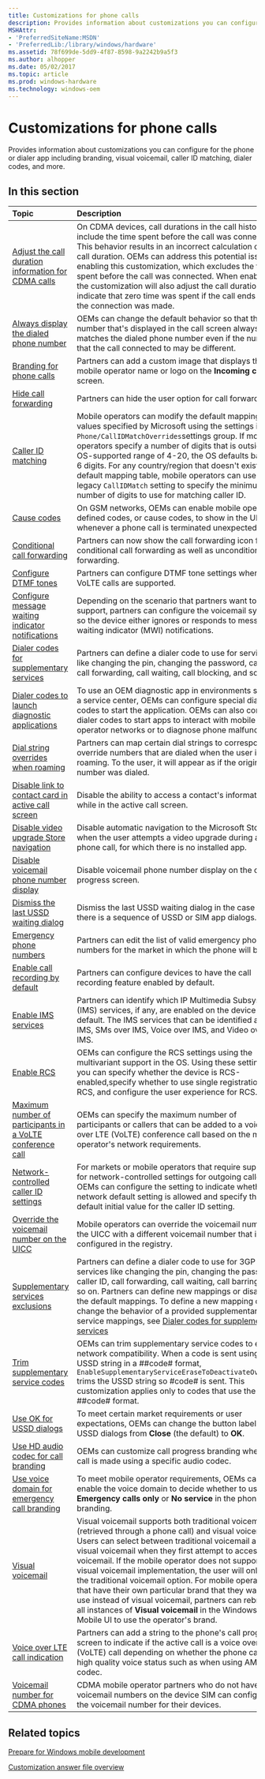 ```yaml
---
title: Customizations for phone calls
description: Provides information about customizations you can configure for the phone or dialer app including branding, visual voicemail, caller ID matching, dialer codes, and more.
MSHAttr:
- 'PreferredSiteName:MSDN'
- 'PreferredLib:/library/windows/hardware'
ms.assetid: 78f699de-5dd9-4f87-8598-9a2242b9a5f3
ms.author: alhopper
ms.date: 05/02/2017
ms.topic: article
ms.prod: windows-hardware
ms.technology: windows-oem
---
```

# Customizations for phone calls

Provides information about customizations you can configure for the phone or dialer app including branding, visual voicemail, caller ID matching, dialer codes, and more.

## In this section

| Topic                                 | Description                                                                                   |
|:--------------------------------------|:----------------------------------------------------------------------------------------------|
| [Adjust the call duration information for CDMA calls](adjust-the-call-duration-information-for-cdma-calls.md) | On CDMA devices, call durations in the call history may include the time spent before the call was connected. This behavior results in an incorrect calculation of the call duration. OEMs can address this potential issue by enabling this customization, which excludes the time spent before the call was connected. When enabled, the customization will also adjust the call duration to indicate that zero time was spent if the call ends before the connection was made. |
| [Always display the dialed phone number](always-display-the-dialed-phone-number.md)   | OEMs can change the default behavior so that the number that's displayed in the call screen always matches the dialed phone number even if the number that the call connected to may be different.    |
| [Branding for phone calls](branding-for-phone-calls.md)   | Partners can add a custom image that displays the mobile operator name or logo on the **Incoming call** screen.  |
| [Hide call forwarding](call-forwarding.md) | Partners can hide the user option for call forwarding.    |
|[Caller ID matching](caller-id-matching.md)    | Mobile operators can modify the default mapping values specified by Microsoft using the settings in the `Phone/CallIDMatchOverrides`settings group. If mobile operators specify a number of digits that is outside the OS-supported range of 4-20, the OS defaults back to 6 digits. For any country/region that doesn't exist in the default mapping table, mobile operators can use the legacy `CallIDMatch` setting to specify the minimum number of digits to use for matching caller ID. |
| [Cause codes](cause-codes.md) | On GSM networks, OEMs can enable mobile operator-defined codes, or cause codes, to show in the UI whenever a phone call is terminated unexpectedly.   |
| [Conditional call forwarding](conditional-call-forwarding.md) | Partners can now show the call forwarding icon for conditional call forwarding as well as unconditional call forwarding.  |
| [Configure DTMF tones](dtmf-tones.md) | Partners can configure DTMF tone settings when VoLTE calls are supported.  |
| [Configure message waiting indicator notifications](configure-message-waiting-indicator-notifications.md) | Depending on the scenario that partners want to support, partners can configure the voicemail system so the device either ignores or responds to message waiting indicator (MWI) notifications.   |
| [Dialer codes for supplementary services](dialer-codes-for-supplementary-services.md) | Partners can define a dialer code to use for services like changing the pin, changing the password, caller ID, call forwarding, call waiting, call blocking, and so on.   |
| [Dialer codes to launch diagnostic applications](dialer-codes-to-launch-diagnostic-applications.md)   | To use an OEM diagnostic app in environments such as a service center, OEMs can configure special dialer codes to start the application. OEMs can also configure dialer codes to start apps to interact with mobile operator networks or to diagnose phone malfunctions.  |
| [Dial string overrides when roaming](dial-string-overrides-when-roaming.md)   | Partners can map certain dial strings to corresponding override numbers that are dialed when the user is roaming. To the user, it will appear as if the original number was dialed.   |
| [Disable link to contact card in active call screen](disable-link-to-contact-card-in-active-call-screen.md)   | Disable the ability to access a contact's information while in the active call screen.        |
| [Disable video upgrade Store navigation](disable-video-upgrade-store-navigation.md)   | Disable automatic navigation to the Microsoft Store when the user attempts a video upgrade during a phone call, for which there is no installed app.  |
| [Disable voicemail phone number display](disable-voicemail-phone-number-display.md)   | Disable voicemail phone number display on the call progress screen.   |
| [Dismiss the last USSD waiting dialog](dismiss-the-last-ussd-waiting-dialog.md)   | Dismiss the last USSD waiting dialog in the case where there is a sequence of USSD or SIM app dialogs.    |
| [Emergency phone numbers](emergency-phone-numbers.md) | Partners can edit the list of valid emergency phone numbers for the market in which the phone will be sold.   |
| [Enable call recording by default](enable-call-recording-by-default.md)  | Partners can configure devices to have the call recording feature enabled by default. |
| [Enable IMS services](enable-ims-services.md) | Partners can identify which IP Multimedia Subsystem (IMS) services, if any, are enabled on the device by default. The IMS services that can be identified are: IMS, SMs over IMS, Voice over IMS, and Video over IMS. |
| [Enable RCS](enable-rcs.md)   | OEMs can configure the RCS settings using the multivariant support in the OS. Using these settings, you can specify whether the device is RCS-enabled,specify whether to use single registration for RCS, and configure the user experience for RCS. |
| [Maximum number of participants in a VoLTE conference call](maximum-number-of-participants-in-a-volte-conference-call.md) | OEMs can specify the maximum number of participants or callers that can be added to a voice over LTE (VoLTE) conference call based on the mobile operator's network requirements. |
| [Network-controlled caller ID settings](network-controlled-caller-id-settings.md) | For markets or mobile operators that require support for network-controlled settings for outgoing caller ID, OEMs can configure the setting to indicate whether the network default setting is allowed and specify the default initial value for the caller ID setting.   |
| [Override the voicemail number on the UICC](overriding-the-voicemail-number-on-the-uicc.md)   | Mobile operators can override the voicemail number on the UICC with a different voicemail number that is configured in the registry.  |
| [Supplementary services exclusions](supplementary-services-exclusions.md) | Partners can define a dialer code to use for 3GP USSD services like changing the pin, changing the password, caller ID, call forwarding, call waiting, call barring, and so on. Partners can define new mappings or disable the default mappings. To define a new mapping or change the behavior of a provided supplementary service mappings, see [Dialer codes for supplementary services](dialer-codes-for-supplementary-services.md)  |
| [Trim supplementary service codes](phone-settings--trim-supplementary-service-codes.md)| OEMs can trim supplementary service codes to ensure network compatibility. When a code is sent using a USSD string in a ##code# format, `EnableSupplementaryServiceEraseToDeactivateOverride` trims the USSD string so #code# is sent. This customization applies only to codes that use the ##code# format.  |
| [Use OK for USSD dialogs](use-ok-for-ussd-dialogs.md) | To meet certain market requirements or user expectations, OEMs can change the button label in USSD dialogs from **Close** (the default) to **OK**.    |
| [Use HD audio codec for call branding](use-hd-audio-codec-for-call-branding.md)   | OEMs can customize call progress branding when a call is made using a specific audio codec.   |
| [Use voice domain for emergency call branding](use-voice-domain-for-emergency-call-branding.md)   | To meet mobile operator requirements, OEMs can enable the voice domain to decide whether to use **Emergency calls only** or **No service** in the phone UI branding.    |
| [Visual voicemail](visual-voicemail.md)   | Visual voicemail supports both traditional voicemail (retrieved through a phone call) and visual voicemail. Users can select between traditional voicemail and visual voicemail when they first attempt to access voicemail. If the mobile operator does not support this visual voicemail implementation, the user will only see the traditional voicemail option. For mobile operators that have their own particular brand that they want to use instead of visual voicemail, partners can rebrand all instances of **Visual voicemail** in the Windows 10 Mobile UI to use the operator's brand. |
| [Voice over LTE call indication](voice-over-lte-call-indication.md)   | Partners can add a string to the phone's call progress screen to indicate if the active call is a voice over LTE (VoLTE) call depending on whether the phone call is in high quality voice status such as when using AMR-WB codec.    |
| [Voicemail number for CDMA phones](voicemail-number-for-cdma-phones.md)   | CDMA mobile operator partners who do not have the voicemail numbers on the device SIM can configure the voicemail number for their devices.   |

## Related topics

[Prepare for Windows mobile development](https://docs.microsoft.com/en-us/windows-hardware/manufacture/mobile/preparing-for-windows-mobile-development)

[Customization answer file overview](https://docs.microsoft.com/en-us/windows-hardware/customize/mobile/mcsf/customization-answer-file)